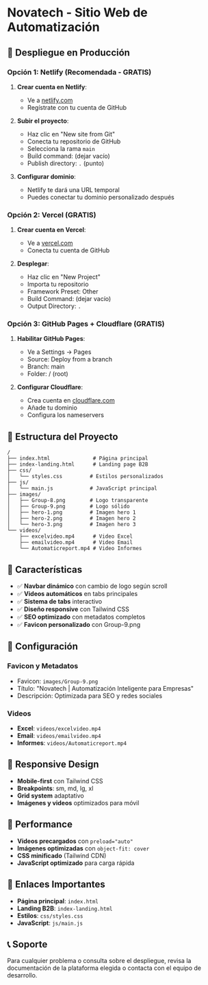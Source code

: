 # Novatech - Sitio Web de Automatización

## 🚀 Despliegue en Producción

### **Opción 1: Netlify (Recomendada - GRATIS)**

1. **Crear cuenta en Netlify**:
   - Ve a [netlify.com](https://netlify.com)
   - Regístrate con tu cuenta de GitHub

2. **Subir el proyecto**:
   - Haz clic en "New site from Git"
   - Conecta tu repositorio de GitHub
   - Selecciona la rama `main`
   - Build command: (dejar vacío)
   - Publish directory: `.` (punto)

3. **Configurar dominio**:
   - Netlify te dará una URL temporal
   - Puedes conectar tu dominio personalizado después

### **Opción 2: Vercel (GRATIS)**

1. **Crear cuenta en Vercel**:
   - Ve a [vercel.com](https://vercel.com)
   - Conecta tu cuenta de GitHub

2. **Desplegar**:
   - Haz clic en "New Project"
   - Importa tu repositorio
   - Framework Preset: Other
   - Build Command: (dejar vacío)
   - Output Directory: `.`

### **Opción 3: GitHub Pages + Cloudflare (GRATIS)**

1. **Habilitar GitHub Pages**:
   - Ve a Settings → Pages
   - Source: Deploy from a branch
   - Branch: main
   - Folder: / (root)

2. **Configurar Cloudflare**:
   - Crea cuenta en [cloudflare.com](https://cloudflare.com)
   - Añade tu dominio
   - Configura los nameservers

## 📁 Estructura del Proyecto

```
/
├── index.html              # Página principal
├── index-landing.html      # Landing page B2B
├── css/
│   └── styles.css         # Estilos personalizados
├── js/
│   └── main.js            # JavaScript principal
├── images/
│   ├── Group-8.png        # Logo transparente
│   ├── Group-9.png        # Logo sólido
│   ├── hero-1.png         # Imagen hero 1
│   ├── hero-2.png         # Imagen hero 2
│   └── hero-3.png         # Imagen hero 3
└── videos/
    ├── excelvideo.mp4      # Video Excel
    ├── emailvideo.mp4      # Video Email
    └── Automaticreport.mp4 # Video Informes
```

## 🎯 Características

- ✅ **Navbar dinámico** con cambio de logo según scroll
- ✅ **Videos automáticos** en tabs principales
- ✅ **Sistema de tabs** interactivo
- ✅ **Diseño responsive** con Tailwind CSS
- ✅ **SEO optimizado** con metadatos completos
- ✅ **Favicon personalizado** con Group-9.png

## 🔧 Configuración

### **Favicon y Metadatos**
- Favicon: `images/Group-9.png`
- Título: "Novatech | Automatización Inteligente para Empresas"
- Descripción: Optimizada para SEO y redes sociales

### **Videos**
- **Excel**: `videos/excelvideo.mp4`
- **Email**: `videos/emailvideo.mp4`
- **Informes**: `videos/Automaticreport.mp4`

## 📱 Responsive Design

- **Mobile-first** con Tailwind CSS
- **Breakpoints**: sm, md, lg, xl
- **Grid system** adaptativo
- **Imágenes y videos** optimizados para móvil

## 🚀 Performance

- **Videos precargados** con `preload="auto"`
- **Imágenes optimizadas** con `object-fit: cover`
- **CSS minificado** (Tailwind CDN)
- **JavaScript optimizado** para carga rápida

## 🔗 Enlaces Importantes

- **Página principal**: `index.html`
- **Landing B2B**: `index-landing.html`
- **Estilos**: `css/styles.css`
- **JavaScript**: `js/main.js`

## 📞 Soporte

Para cualquier problema o consulta sobre el despliegue, revisa la documentación de la plataforma elegida o contacta con el equipo de desarrollo. 
